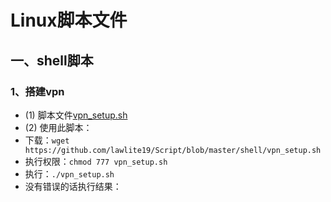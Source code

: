 Linux脚本文件
====================
## 一、shell脚本
### 1、搭建vpn
- (1) 脚本文件[vpn_setup.sh](/shell/vpn_setup.sh)
- (2) 使用此脚本：
 - 下载：`wget https://github.com/lawlite19/Script/blob/master/shell/vpn_setup.sh`
 - 执行权限：`chmod 777 vpn_setup.sh`
 - 执行：`./vpn_setup.sh`
- 没有错误的话执行结果：